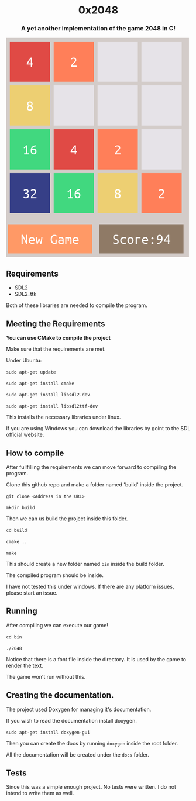 <p align="center">
<h1 align="center"> 0x2048 </h1>

<h3 align="center">A yet another implementation of the game 2048 in C!</h3>

<img src="https://raw.githubusercontent.com/GnikDroy/0x2048/master/screenshots/2048.png">
</p>


## Requirements
- SDL2
- SDL2_ttk

Both of these libraries are needed to compile the program.

## Meeting the Requirements

**You can use CMake to compile the project**

Make sure that the requirements are met.

Under Ubuntu:

`sudo apt-get update`

`sudo apt-get install cmake`

`sudo apt-get install libsdl2-dev`

`sudo apt-get install libsdl2ttf-dev`

This installs the necessary libraries under linux.

If you are using Windows you can download the libraries by goint to the
SDL official website.

## How to compile

After fullfilling the requirements we can move forward to compiling the program.

Clone this github repo and make a folder named 'build' inside the project.

`git clone <Address in the URL>`

`mkdir build`

Then we can us build the project inside this folder.

`cd build`

`cmake ..`

`make`

This should create a new folder named  `bin` inside the build folder.

The compiled program should be inside. 

I have not tested this under windows. If there are any platform issues, please start an issue.

## Running

After compiling we can execute our game!

`cd bin`

`./2048`

Notice that there is a font file inside the directory. It is used by the game to render the text.

The game won't run without this.


## Creating the documentation.

The project used Doxygen for managing it's documentation.

If you wish to read the documentation install doxygen.

`sudo apt-get install doxygen-gui`

Then you can create the docs by running `doxygen` inside the root folder.

All the documentation will be created under the `docs` folder.

## Tests

Since this was a simple enough project. No tests were written. I do not 
intend to write them as well.
